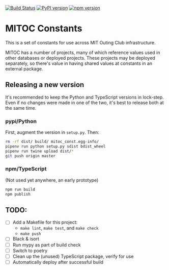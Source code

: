 [![Build Status](https://api.travis-ci.com/DavidCain/mitoc-const.svg?branch=master)](https://travis-ci.com/DavidCain/mitoc-const/)
[![PyPI version](https://img.shields.io/pypi/v/mitoc-const.svg)](https://pypi.python.org/pypi/mitoc-const)
[![npm version](https://img.shields.io/npm/v/@mitoc/constants.svg)](https://www.npmjs.com/package/@mitoc/constants)

# MITOC Constants
This is a set of constants for use across MIT Outing Club infrastructure.

MITOC has a number of projects, many of which reference values used
in other databases or deployed projects. These projects may be deployed
separately, so there's value in having shared values at constants in an
external package.

## Releasing a new version
It's recommended to keep the Python and TypeScript versions in lock-step.
Even if no changes were made in one of the two, it's best to release both
at the same time.

### pypi/Python
First, augment the version in `setup.py`. Then:

```bash
rm -rf dist/ build/ mitoc_const.egg-info/
pipenv run python setup.py sdist bdist_wheel
pipenv run twine upload dist/*
git push origin master
```

### npm/TypeScript
(Not used yet anywhere, an early prototype)
```bash
npm run build
npm publish
```


## TODO:
- [ ] Add a Makefile for this project:
    - `make lint`, `make test`, and `make check`
    - `make push`
- [ ] Black & isort
- [ ] Run mypy as part of build check
- [ ] Switch to poetry
- [ ] Clean up the (unused) TypeScript package, verify for use
- [ ] Automatically deploy after successful build

